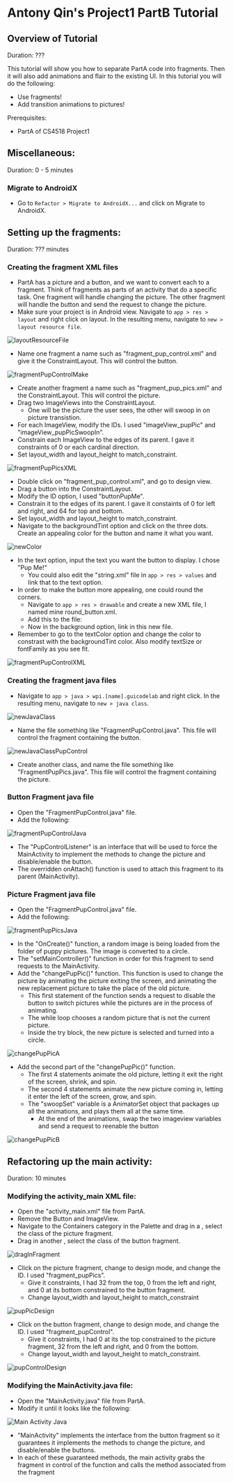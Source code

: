 
# Antony Qin's Project1 PartB Tutorial
## Overview of Tutorial
Duration: ???

This tutorial will show you how to separate PartA code into fragments. Then it will also add animations and flair to the existing UI. In this tutorial you will do the following:

* Use fragments!
* Add transition animations to pictures!

Prerequisites:

* PartA of CS4518 Project1

## Miscellaneous: 
Duration: 0 - 5 minutes

### Migrate to AndroidX

* Go to `Refactor > Migrate to AndroidX...` and click on Migrate to AndroidX.

## Setting up the fragments:
Duration: ??? minutes

### Creating the fragment XML files
* PartA has a picture and a button, and we want to convert each to a fragment. Think of fragments as parts of an activity that do a specific task. One fragment will handle changing the picture. The other fragment will handle the button and send the request to change the picture.
* Make sure your project is in Android view. Navigate to `app > res > layout` and right click on layout. In the resulting menu, navigate to `new > layout resource file`.

![layoutResourceFile](images/layoutResourceFile.jpg)

* Name one fragment a name such as "fragment_pup_control.xml" and give it the ConstraintLayout. This will control the button.

![fragmentPupControlMake](images/fragmentPupControlMake.jpg)

* Create another fragment a name such as "fragment_pup_pics.xml" and the ConstraintLayout. This will control the picture.
* Drag two ImageViews into the ConstraintLayout.
    * One will be the picture the user sees, the other will swoop in on picture transistion.
* For each ImageView, modify the IDs. I used "imageView_pupPic" and "imageView_pupPicSwoopIn".
* Constrain each ImageView to the edges of its parent. I gave it constraints of 0 or each cardinal direction.
* Set layout_width and layout_height to match_constraint.

![fragmentPupPicsXML](images/fragmentPupPicsXML.jpg)

* Double click on "fragment_pup_control.xml", and go to design view.
* Drag a button into the ConstraintLayout.
* Modify the ID option, I used "buttonPupMe".
* Constrain it to the edges of its parent. I gave it constaints of 0 for left and right, and 64 for top and bottom.
* Set layout_width and layout_height to match_constraint.
* Navigate to the backgroundTint option and click on the three dots. Create an appealing color for the button and name it what you want.

![newColor](images/newColor.jpg)

* In the text option, input the text you want the button to display. I chose "Pup Me!"
    * You could also edit the "string.xml" file in `app > res > values` and link that to the text option.
* In order to make the button more appealing, one could round the corners.
    * Navigate to `app > res > drawable` and create a new XML file, I named mine round_button.xml.
    * Add this to the file:
    * Now in the background option, link in this new file.
* Remember to go to the textColor option and change the color to constrast with the backgroundTint color. Also modify textSize or fontFamily as you see fit.

![fragmentPupControlXML](images/fragmentPupControlXML.jpg)

### Creating the fragment java files
* Navigate to `app > java > wpi.[name].guicodelab` and right click. In the resulting menu, navigate to `new > java class`.

![newJavaClass](images/newJavaClass.jpg)

* Name the file something like "FragmentPupControl.java". This file will control the fragment containing the button.

![newJavaClassPupControl](images/newJavaClassPupControl.jpg)

* Create another class, and name the file something like "FragmentPupPics.java". This file will control the fragment containing the picture.

### Button Fragment java file
* Open the "FragmentPupControl.java" file.
* Add the following:

![fragmentPupControlJava](images/fragmentPupControlJava.jpg)

* The "PupControlListener" is an interface that will be used to force the MainActivity to implement the methods to change the picture and disable/enable the button.
* The overridden onAttach() function is used to attach this fragment to its parent (MainActivity).

### Picture Fragment java file
* Open the "FragmentPupControl.java" file.
* Add the following:

![fragmentPupPicsJava](images/fragmentPupPicsJava.jpg)

* In the "OnCreate()" function, a random image is being loaded from the folder of puppy pictures. The image is converted to a circle.
* The "setMainController()" function in order for this fragment to send requests to the MainActivity.
* Add the "changePupPic()" function. This function is used to change the picture by animating the picture exiting the screen, and animating the new replacement picture to take the place of the old picture.
    * This first statement of the function sends a request to disable the button to switch pictures while the pictures are in the process of animating.
    * The while loop chooses a random picture that is not the current picture.
    * Inside the try block, the new picture is selected and turned into a circle.
    
![changePupPicA](images/changePupPicA.jpg)
    
* Add the second part of the "changePupPic()" function.
    * The first 4 statements animate the old picture, letting it exit the right of the screen, shrink, and spin.
    * The second 4 statements animate the new picture coming in, letting it enter the left of the screen, grow, and spin.
    * The "swoopSet" variable is a AnimatorSet object that packages up all the animations, and plays them all at the same time.
        * At the end of the animations, swap the two imageview variables and send a request to reenable the button

![changePupPicB](images/changePupPicB.jpg)

## Refactoring up the main activity:
Duration: 10 minutes

### Modifying the activity_main XML file:
* Open the "activity_main.xml" file from PartA.
* Remove the Button and ImageView.
* Navigate to the Containers category in the Palette and drag in a <fragment>, select the class of the picture fragment.
* Drag in another <fragment>, select the class of the button fragment.
    
![dragInFragment](images/dragInFragment.jpg)
    
* Click on the picture fragment, change to design mode, and change the ID. I used "fragment_pupPics".
    * Give it constraints, I had 32 from the top, 0 from the left and right, and 0 at its bottom constrained to the button fragment.
    * Change layout_width and layout_height to match_constraint
    
![pupPicDesign](images/pupPicDesign.jpg)
    
* Click on the button fragment, change to design mode, and change the ID. I used "fragment_pupControl".
    * Give it constraints, I had 0 at its the top constrained to the picture fragment, 32 from the left and right, and 0 from the bottom.
    * Change layout_width and layout_height to match_constraint.
    
![pupControlDesign](images/pupControlDesign.jpg)
    
### Modifying the MainActivity.java file:
* Open the "MainActivity.java" file from PartA.
* Modify it until it looks like the following:

![Main Activity Java](images/mainActivityJava.jpg)

* "MainActivity" implements the interface from the button fragment so it guarantees it implements the methods to change the picture, and disable/enable the buttons.
* In each of these guaranteed methods, the main activity grabs the fragment in control of the function and calls the method associated from the fragment











